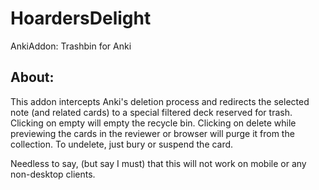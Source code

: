# HoardersDelight
AnkiAddon: Trashbin for Anki

## About:
This addon intercepts Anki's deletion process and redirects the selected note (and related cards) to a special filtered deck reserved for trash. Clicking on empty will empty the recycle bin. Clicking on delete while previewing the cards in the reviewer or browser will purge it from the collection. To undelete, just bury or suspend the card.

Needless to say, (but say I must) that this will not work on mobile or any non-desktop clients.
